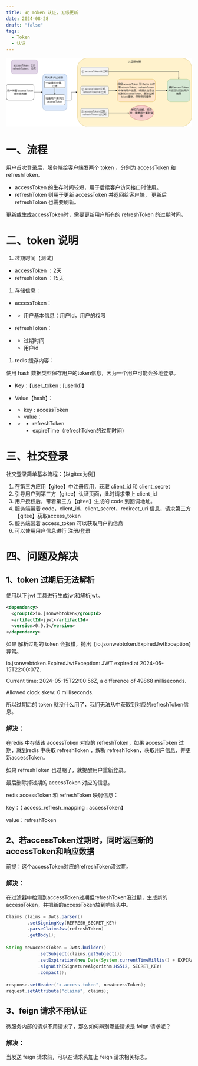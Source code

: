 ```yaml
---
title: 双 Token 认证，无感更新
date: 2024-08-28
draft: "false"
tags:
  - Token
  - 认证
---
```



![](https://raw.githubusercontent.com/vankykoo/image/main/cut/008.png)

# 一、流程

用户首次登录后，服务端给客户端发两个 token ，分别为 accessToken 和 refreshToken。

- accessToken 的生存时间较短，用于后续客户访问接口时使用。
- refreshToken 则用于更新 accessToken 并返回给客户端， 更新后 refreshToken 也需要刷新。

更新或生成accessToken时，需要更新用户所有的 refreshToken 的过期时间。

# 二、token 说明

1. 过期时间【测试】

- accessToken ：2天
- refreshToken ：15天

1. 存储信息：

- accessToken：


- - 用户基本信息：用户Id，用户的权限


- refreshToken：


- - 过期时间
  - 用户id

1. redis 缓存内容：

使用 hash 数据类型保存用户的token信息，因为一个用户可能会多地登录。

- Key：【user_token : [userId]】
- Value【hash】：


- - key : accessToken
  - value：


- - - refreshToken
    - expireTime（refreshToken的过期时间）

# 三、社交登录

社交登录简单基本流程：【以gitee为例】

1. 在第三方应用【gitee】中注册应用，获取 client_id 和 client_secret
2. 引导用户到第三方【gitee】认证页面，此时请求带上 client_id
3. 用户授权后，带着第三方【gitee】生成的 code 到回调地址。
4. 服务端带着 code，client_id，client_secret，redirect_uri 信息，请求第三方【gitee】获取access_token
5. 服务端带着 access_token 可以获取用户的信息
6. 可以使用用户信息进行 注册/登录

# 四、问题及解决

## 1、token 过期后无法解析

使用以下 jwt 工具进行生成jwt和解析jwt。

```xml
<dependency>
  <groupId>io.jsonwebtoken</groupId>
  <artifactId>jjwt</artifactId>
  <version>0.9.1</version>
</dependency>
```

如果 解析过期的 token 会报错，抛出【io.jsonwebtoken.ExpiredJwtException】异常。

io.jsonwebtoken.ExpiredJwtException: JWT expired at 2024-05-15T22:00:07Z. 

Current time: 2024-05-15T22:00:56Z, a difference of 49868 milliseconds.  

Allowed clock skew: 0 milliseconds.

所以过期后的 token 就没什么用了，我们无法从中获取到对应的refreshToken信息。

### 解决：

在redis 中存储该 accessToken 对应的 refreshToken，如果 accessToken 过期，就到redis 中获取 refreshToken ，解析 refreshToken，获取用户信息，并更新accessToken。

如果 refreshToken 也过期了，就提醒用户重新登录。

最后删除掉过期的 accessToken 对应的信息。

redis accessToken 和 refreshToken 映射信息：

key：【 access_refresh_mapping : accessToken】

value：refreshToken

## 2、若accessToken过期时，同时返回新的accessToken和响应数据

前提：这个accessToken对应的refreshToken没过期。

### 解决：

在过滤器中检测到accessToken过期但refreshToken没过期，生成新的accessToken，并把新的accessToken放到响应头中。

```java
Claims claims = Jwts.parser()
        .setSigningKey(REFRESH_SECRET_KEY)
        .parseClaimsJws(refreshToken)
        .getBody();

String newAccessToken = Jwts.builder()
            .setSubject(claims.getSubject())
            .setExpiration(new Date(System.currentTimeMillis() + EXPIRATION_TIME))
            .signWith(SignatureAlgorithm.HS512, SECRET_KEY)
            .compact();

response.setHeader("x-access-token", newAccessToken);
request.setAttribute("claims", claims);
```

## 3、feign 请求不用认证

微服务内部的请求不用请求了，那么如何辨别哪些请求是 feign 请求呢？

### 解决：

当发送 feign 请求前，可以在请求头加上 feign 请求相关标志。